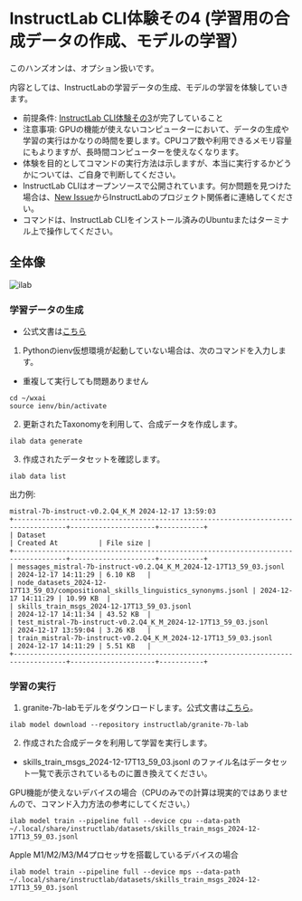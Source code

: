 # InstructLab CLI体験その4 (学習用の合成データの作成、モデルの学習）
このハンズオンは、オプション扱いです。

内容としては、InstructLabの学習データの生成、モデルの学習を体験していきます。

* 前提条件: [InstructLab CLI体験その3](https://github.com/IBM/japan-technology/blob/main/watsonx.ai/dojo/05/05/readme.md)が完了していること
* 注意事項: GPUの機能が使えないコンピューターにおいて、データの生成や学習の実行はかなりの時間を要します。CPUコア数や利用できるメモリ容量にもよりますが、長時間コンピューターを使えなくなります。
* 体験を目的としてコマンドの実行方法は示しますが、本当に実行するかどうかについては、ご自身で判断してください。
* InstructLab CLIはオープンソースで公開されています。何か問題を見つけた場合は、[New Issue](https://github.com/instructlab/instructlab/issues)からInstructLabのプロジェクト関係者に連絡してください。
* コマンドは、InstructLab CLIをインストール済みのUbuntuまたはターミナル上で操作してください。

## 全体像
![ilab](https://github.com/user-attachments/assets/3a8b5333-14a1-4903-959f-61377fd8264a)

### 学習データの生成
* 公式文書は[こちら](https://github.com/instructlab/instructlab?tab=readme-ov-file#-generate-a-synthetic-dataset)

1. Pythonのienv仮想環境が起動していない場合は、次のコマンドを入力します。
* 重複して実行しても問題ありません
```
cd ~/wxai
source ienv/bin/activate
```

2. 更新されたTaxonomyを利用して、合成データを作成します。
```
ilab data generate
```

3. 作成されたデータセットを確認します。
```
ilab data list
```

出力例:
```
mistral-7b-instruct-v0.2.Q4_K_M 2024-12-17 13:59:03
+-----------------------------------------------------------------------------------+---------------------+-----------+
| Dataset                                                                           | Created At          | File size |
+-----------------------------------------------------------------------------------+---------------------+-----------+
| messages_mistral-7b-instruct-v0.2.Q4_K_M_2024-12-17T13_59_03.jsonl                | 2024-12-17 14:11:29 | 6.10 KB   |
| node_datasets_2024-12-17T13_59_03/compositional_skills_linguistics_synonyms.jsonl | 2024-12-17 14:11:29 | 10.99 KB  |
| skills_train_msgs_2024-12-17T13_59_03.jsonl                                       | 2024-12-17 14:11:34 | 43.52 KB  |
| test_mistral-7b-instruct-v0.2.Q4_K_M_2024-12-17T13_59_03.jsonl                    | 2024-12-17 13:59:04 | 3.26 KB   |
| train_mistral-7b-instruct-v0.2.Q4_K_M_2024-12-17T13_59_03.jsonl                   | 2024-12-17 14:11:29 | 5.51 KB   |
+-----------------------------------------------------------------------------------+---------------------+-----------+
```

### 学習の実行
1. granite-7b-labモデルをダウンロードします。公式文書は[こちら](https://github.com/instructlab/instructlab?tab=readme-ov-file#-before-you-begin-training)。

```
ilab model download --repository instructlab/granite-7b-lab
```
2. 作成された合成データを利用して学習を実行します。
* skills_train_msgs_2024-12-17T13_59_03.jsonl のファイル名はデータセット一覧で表示されているものに置き換えてください。

GPU機能が使えないデバイスの場合（CPUのみでの計算は現実的ではありませんので、コマンド入力方法の参考にしてください。）
```
ilab model train --pipeline full --device cpu --data-path ~/.local/share/instructlab/datasets/skills_train_msgs_2024-12-17T13_59_03.jsonl
```

Apple M1/M2/M3/M4プロセッサを搭載しているデバイスの場合
```
ilab model train --pipeline full --device mps --data-path ~/.local/share/instructlab/datasets/skills_train_msgs_2024-12-17T13_59_03.jsonl
```
